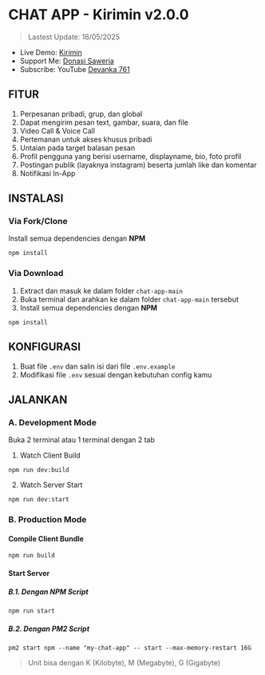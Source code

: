 # CHAT APP - Kirimin v2.0.0
> Lastest Update: 16/05/2025<br>
- Live Demo: [Kirimin](https://kirimin.devanka.id/)
- Support Me: [Donasi Saweria](https://saweria.co/devanka)
- Subscribe: YouTube [Devanka 761](https://www.youtube.com/@devanka761)
## FITUR
1. Perpesanan pribadi, grup, dan global
2. Dapat mengirim pesan text, gambar, suara, dan file
3. Video Call &amp; Voice Call
4. Pertemanan untuk akses khusus pribadi
5. Untaian pada target balasan pesan
6. Profil pengguna yang berisi username, displayname, bio, foto profil
7. Postingan publik (layaknya instagram) beserta jumlah like dan komentar
8. Notifikasi In-App

## INSTALASI
### Via Fork/Clone
Install semua dependencies dengan **NPM**
```shell
npm install
```
### Via Download
1. Extract dan masuk ke dalam folder `chat-app-main`
2. Buka terminal dan arahkan ke dalam folder `chat-app-main` tersebut
3. Install semua dependencies dengan **NPM**
```shell
npm install
```

## KONFIGURASI
1. Buat file `.env` dan salin isi dari file `.env.example`
2. Modifikasi file `.env` sesuai dengan kebutuhan config kamu

## JALANKAN
### A. Development Mode
Buka 2 terminal atau 1 terminal dengan 2 tab
1. Watch Client Build
```shell
npm run dev:build
```
2. Watch Server Start
```shell
npm run dev:start
```
### B. Production Mode

#### Compile Client Bundle
```shell
npm run build
```
#### Start Server

##### B.1. Dengan NPM Script
```shell
npm run start
```
##### B.2. Dengan PM2 Script
```shell
pm2 start npm --name "my-chat-app" -- start --max-memory-restart 16G
```
> Unit bisa dengan K (Kilobyte), M (Megabyte), G (Gigabyte)